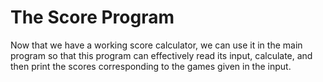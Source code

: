 # The Score Program

Now that we have a working score calculator, we can use it in the main program so that this program can effectively read its input, calculate, and then print the scores corresponding to the games given in the input.
